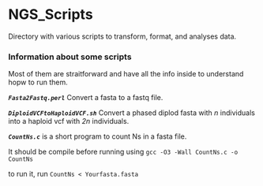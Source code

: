 # NGS_Scripts

Directory with various scripts to transform, format, and analyses data.


### Information about some scripts 

Most of them are straitforward and have all the info inside to understand hopw to run them.

***`Fasta2Fastq.perl`*** Convert a fasta to a fastq file.

***`DiploidVCFtoHaploidVCF.sh`*** Convert a phased diplod fasta with *n* individuals into a haploid vcf with *2n* individuals.

***`CountNs.c`*** is a short program to count Ns in a fasta file.

It should be compile before running using `gcc -O3 -Wall CountNs.c -o CountNs`

to run it, run `CountNs < Yourfasta.fasta`


